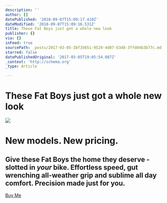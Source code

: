 ```yaml
---
description: ''
author: []
datePublished: '2018-09-07T15:09:17.410Z'
dateModified: '2018-09-07T15:09:16.531Z'
title: These Fat Boys just got a whole new look
publisher: {}
via: {}
inFeed: true
sourcePath: _posts/2017-03-05-3bf35651-9529-4d07-b3d8-3ffd04b3b77c.md
starred: false
datePublishedOriginal: '2017-03-05T19:05:54.087Z'
_context: 'http://schema.org'
_type: Article

---
```

# These Fat Boys just got a whole new look
![](https://the-grid-user-content.s3-us-west-2.amazonaws.com/393bb539-9e28-4b32-8db7-eff00b139a1c.jpg)

# New models. New pricing.

## Give these Fat Boys the home they deserve - slotted in _your_ bike. Effortless speed, gut wrenching all-weather grip and sublime all day comfort. Precision made just for you.
[Buy Me][0]

[0]: http://ridefullgas.com/dm8